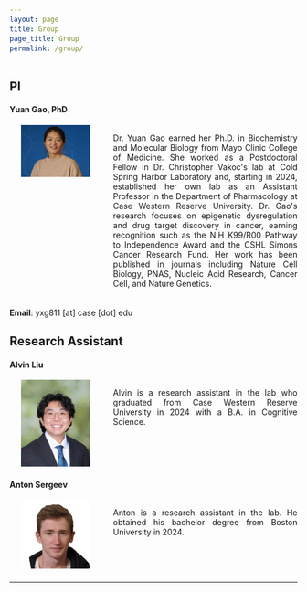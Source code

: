 ```yaml
---
layout: page
title: Group
page_title: Group
permalink: /group/
---
```

## PI
<h4><strong>Yuan Gao, PhD</strong></h4>
<div style="display: flex; align-items: flex-start; margin-bottom: 20px;">
  <div style="flex: 1; text-align: center;">
    <img src="../pics/Gao-Yuan.jpg" alt="Yuan Gao Photo" style="max-width: 75%; height: auto;">
  </div>
  <div style="flex: 2; padding-left: 20px; text-align: justify;">
    <p>Dr. Yuan Gao earned her Ph.D. in Biochemistry and Molecular Biology from Mayo Clinic College of Medicine. She worked as a Postdoctoral Fellow in Dr. Christopher Vakoc's lab at Cold Spring Harbor Laboratory and, starting in 2024, established her own lab as an Assistant Professor in the Department of Pharmacology at Case Western Reserve University. Dr. Gao's research focuses on epigenetic dysregulation and drug target discovery in cancer, earning recognition such as the NIH K99/R00 Pathway to Independence Award and the CSHL Simons Cancer Research Fund. Her work has been published in journals including Nature Cell Biology, PNAS, Nucleic Acid Research, Cancer Cell, and Nature Genetics.
  </div>
</div>

**Email**: yxg811 [at] case [dot] edu

## Research Assistant
<h4><strong>Alvin Liu</strong></h4>
<div style="display: flex; align-items: flex-start; margin-bottom: 20px;">
  <div style="flex: 1; text-align: center;">
    <img src="../pics/alvin.JPG" alt="Alvin Liu Photo" style="max-width: 75%; height: auto;">
  </div>
  <div style="flex: 2; padding-left: 20px; text-align: justify;">
    <p>Alvin is a research assistant in the lab who graduated from Case Western Reserve University in 2024 with a B.A. in Cognitive Science.
  </div>
</div>

<h4><strong>Anton Sergeev</strong></h4>
<div style="display: flex; align-items: flex-start; margin-bottom: 20px;">
  <div style="flex: 1; text-align: center;">
    <img src="../pics/anton.jpeg" alt="Anton Photo" style="max-width: 75%; height: auto;">
  </div>
  <div style="flex: 2; padding-left: 20px; text-align: justify;">
    <p>Anton is a research assistant in the lab. He obtained his bachelor degree from Boston University in 2024.
  </div>
</div>



***
<!---
## Alumni

| Name | Role | Current status |
| ----------- | ----------- | -----------
|  |  |  ||
-->
